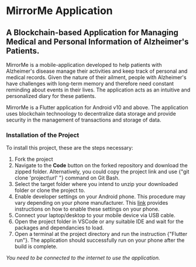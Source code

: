 # MirrorMe Application

## A Blockchain-based Application for Managing Medical and Personal Information of Alzheimer's Patients.

MirrorMe is a mobile-application developed to help patients with Alzheimer's disease manage their activities and keep track of personal and medical records. Given the nature of their ailment, people with Alzheimer's have challenges with long-term memory and therefore need constant reminding about events in their lives. The application acts as an intuitive and personalized diary for these patients.

MirrorMe is a Flutter application for Android v10 and above. The application uses blockchain technoology to decentralize data storage and provide security in the management of transactions and storage of data.


### Installation of the Project

To install this project, these are the steps necessary:
1. Fork the project
2. Navigate to the **Code** button on the forked repository and download the zipped folder. Alternatively, you could copy the project link and use {"git clone 'project\url' "} command on Git Bash. 
3. Select the target folder where you intend to unzip your downloaded folder or clone the project to.
4. Enable developer settings on your Android phone. This procedure may vary depending on your phone manufacturer. This [link](https://developer.android.com/studio/debug/dev-options) provides instructions on how to enable these settings on your phone.
5. Connect your laptop/desktop to your mobile device via USB cable.
6. Open the project folder in VSCode or any suitable IDE and wait for the packages and dependancies to load.
7. Open a terminal at the project directory and run the instruction {"Flutter run"}. The application should successfully run on your phone after the build is complete.

*You need to be connected to the internet to use the application.*
